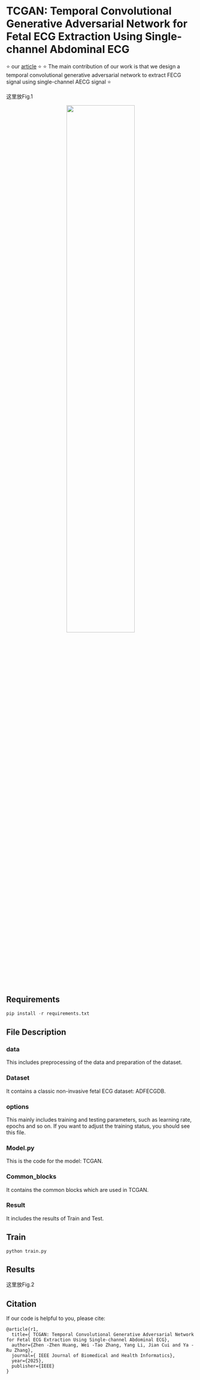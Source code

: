 # TCGAN: Temporal Convolutional Generative Adversarial Network for Fetal ECG Extraction Using Single-channel Abdominal ECG

⭐ our [article](https://ieeexplore.ieee.org/document/10818591) ⭐ 
⭐ The main contribution of our work is that we design a temporal convolutional generative adversarial network to extract FECG signal using single-channel AECG signal ⭐ 

这里放Fig.1

<p align="center"> <img src="Fig/framework.png" width="60%"> </p>


## Requirements

```python
pip install -r requirements.txt
```
## File Description
### data
This includes preprocessing of the data and preparation of the dataset.
### Dataset
It contains a classic non-invasive fetal ECG dataset: ADFECGDB.
### options
This mainly includes training and testing parameters, such as learning rate, epochs and so on. If you want to adjust the training status, you should see this file.
### Model.py
This is the code for the model: TCGAN.
### Common_blocks
It contains the common blocks which are used in TCGAN.
### Result
It includes the results of Train and Test.


## Train
```
python train.py
```
## Results
这里放Fig.2

## Citation
If our code is helpful to you, please cite:

```
@article{r1,
  title={ TCGAN: Temporal Convolutional Generative Adversarial Network for Fetal ECG Extraction Using Single-channel Abdominal ECG},
  author={Zhen -Zhen Huang, Wei -Tao Zhang, Yang Li, Jian Cui and Ya -Ru Zhang},
  journal={ IEEE Journal of Biomedical and Health Informatics},
  year={2025},
  publisher={IEEE}
}
```
